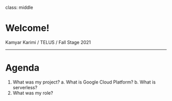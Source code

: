 class: middle

# Welcome!

Kamyar Karimi / TELUS / Fall Stage 2021

---

# Agenda

1. What was my project?
   a. What is Google Cloud Platform?
   b. What is serverless?
2. What was my role?
